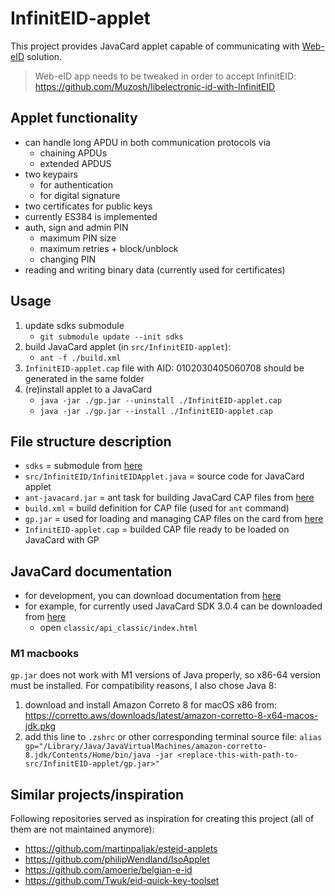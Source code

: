 # InfinitEID-applet

This project provides JavaCard applet capable of communicating with [Web-eID](https://web-eid.eu/) solution.

> Web-eID app needs to be tweaked in order to accept InfinitEID: <https://github.com/Muzosh/libelectronic-id-with-InfinitEID>

## Applet functionality

* can handle long APDU in both communication protocols via
    * chaining APDUs
    * extended APDUS
* two keypairs
    * for authentication
    * for digital signature
* two certificates for public keys
* currently ES384 is implemented
* auth, sign and admin PIN
    * maximum PIN size
    * maximum retries + block/unblock
    * changing PIN
* reading and writing binary data (currently used for certificates)

## Usage

1. update sdks submodule
   * `git submodule update --init sdks`
2. build JavaCard applet (in `src/InfinitEID-applet`):
   * `ant -f ./build.xml`
3. `InfinitEID-applet.cap` file with AID: 0102030405060708 should be generated in the same folder
4. (re)install applet to a JavaCard
   * `java -jar ./gp.jar --uninstall ./InfinitEID-applet.cap`
   * `java -jar ./gp.jar --install ./InfinitEID-applet.cap`

## File structure description

* `sdks` = submodule from [here](https://github.com/martinpaljak/oracle_javacard_sdks)
* `src/InfinitEID/InfinitEIDApplet.java` = source code for JavaCard applet
* `ant-javacard.jar` = ant task for building JavaCard CAP files from [here](https://github.com/martinpaljak/ant-javacard)
* `build.xml` = build definition for CAP file (used for `ant` command)
* `gp.jar` = used for loading and managing CAP files on the card from [here](https://github.com/martinpaljak/GlobalPlatformPro)
* `InfinitEID-applet.cap` = builded CAP file ready to be loaded on JavaCard with GP

## JavaCard documentation

* for development, you can download documentation from [here](https://www.oracle.com/java/technologies/java-archive-downloads-javame-downloads.html)
* for example, for currently used JavaCard SDK 3.0.4 can be downloaded from [here](https://download.oracle.com/otn-pub/java/java_card_kit/3.0.4/java_card_kit-classic-3_0_4-rr-spec-pfd-b28-06_sep_2011.zip)
    * open `classic/api_classic/index.html`

### M1 macbooks

`gp.jar` does not work with M1 versions of Java properly, so x86-64 version must be installed. For compatibility reasons, I also chose Java 8:

1. download and install Amazon Correto 8 for macOS x86 from: <https://corretto.aws/downloads/latest/amazon-corretto-8-x64-macos-jdk.pkg>
1. add this line to `.zshrc` or other corresponding terminal source file: `alias gp="/Library/Java/JavaVirtualMachines/amazon-corretto-8.jdk/Contents/Home/bin/java -jar <replace-this-with-path-to-src/InfinitEID-applet/gp.jar>"`

## Similar projects/inspiration

Following repositories served as inspiration for creating this project (all of them are not maintained anymore):

* <https://github.com/martinpaljak/esteid-applets>
* <https://github.com/philipWendland/IsoApplet>
* <https://github.com/amoerie/belgian-e-id>
* <https://github.com/Twuk/eid-quick-key-toolset>
